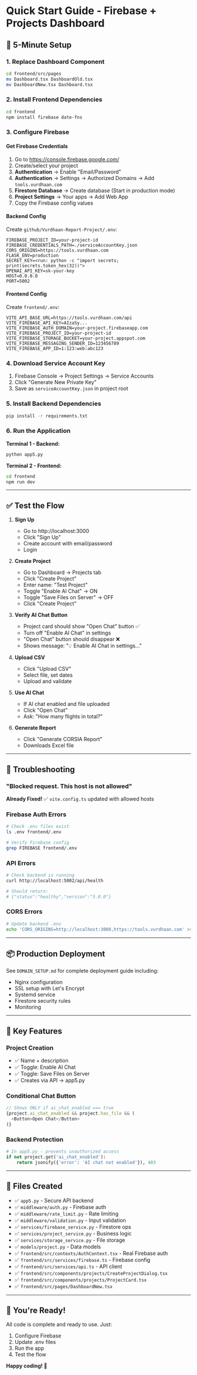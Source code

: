 # Quick Start Guide - Firebase + Projects Dashboard

## 🚀 5-Minute Setup

### 1. Replace Dashboard Component
```bash
cd frontend/src/pages
mv Dashboard.tsx DashboardOld.tsx
mv DashboardNew.tsx Dashboard.tsx
```

### 2. Install Frontend Dependencies
```bash
cd frontend
npm install firebase date-fns
```

### 3. Configure Firebase

#### Get Firebase Credentials
1. Go to https://console.firebase.google.com/
2. Create/select your project
3. **Authentication** → Enable "Email/Password"
4. **Authentication** → Settings → Authorized Domains → Add `tools.vurdhaan.com`
5. **Firestore Database** → Create database (Start in production mode)
6. **Project Settings** → Your apps → Add Web App
7. Copy the Firebase config values

#### Backend Config
Create `github/Vurdhaan-Report-Project/.env`:
```env
FIREBASE_PROJECT_ID=your-project-id
FIREBASE_CREDENTIALS_PATH=./serviceAccountKey.json
CORS_ORIGINS=https://tools.vurdhaan.com
FLASK_ENV=production
SECRET_KEY=<run: python -c "import secrets; print(secrets.token_hex(32))">
OPENAI_API_KEY=sk-your-key
HOST=0.0.0.0
PORT=5002
```

#### Frontend Config
Create `frontend/.env`:
```env
VITE_API_BASE_URL=https://tools.vurdhaan.com/api
VITE_FIREBASE_API_KEY=AIzaSy...
VITE_FIREBASE_AUTH_DOMAIN=your-project.firebaseapp.com
VITE_FIREBASE_PROJECT_ID=your-project-id
VITE_FIREBASE_STORAGE_BUCKET=your-project.appspot.com
VITE_FIREBASE_MESSAGING_SENDER_ID=123456789
VITE_FIREBASE_APP_ID=1:123:web:abc123
```

### 4. Download Service Account Key
1. Firebase Console → Project Settings → Service Accounts
2. Click "Generate New Private Key"
3. Save as `serviceAccountKey.json` in project root

### 5. Install Backend Dependencies
```bash
pip install -r requirements.txt
```

### 6. Run the Application

**Terminal 1 - Backend:**
```bash
python app5.py
```

**Terminal 2 - Frontend:**
```bash
cd frontend
npm run dev
```

---

## ✅ Test the Flow

1. **Sign Up**
   - Go to http://localhost:3000
   - Click "Sign Up"
   - Create account with email/password
   - Login

2. **Create Project**
   - Go to Dashboard → Projects tab
   - Click "Create Project"
   - Enter name: "Test Project"
   - Toggle "Enable AI Chat" → ON
   - Toggle "Save Files on Server" → OFF
   - Click "Create Project"

3. **Verify AI Chat Button**
   - Project card should show "Open Chat" button ✅
   - Turn off "Enable AI Chat" in settings
   - "Open Chat" button should disappear ❌
   - Shows message: "💡 Enable AI Chat in settings..."

4. **Upload CSV**
   - Click "Upload CSV"
   - Select file, set dates
   - Upload and validate

5. **Use AI Chat**
   - If AI chat enabled and file uploaded
   - Click "Open Chat"
   - Ask: "How many flights in total?"

6. **Generate Report**
   - Click "Generate CORSIA Report"
   - Downloads Excel file

---

## 🔧 Troubleshooting

### "Blocked request. This host is not allowed"
**Already Fixed!** ✅ `vite.config.ts` updated with allowed hosts

### Firebase Auth Errors
```bash
# Check .env files exist
ls .env frontend/.env

# Verify Firebase config
grep FIREBASE frontend/.env
```

### API Errors
```bash
# Check backend is running
curl http://localhost:5002/api/health

# Should return:
# {"status":"healthy","version":"5.0.0"}
```

### CORS Errors
```bash
# Update backend .env
echo 'CORS_ORIGINS=http://localhost:3000,https://tools.vurdhaan.com' >> .env
```

---

## 📦 Production Deployment

See `DOMAIN_SETUP.md` for complete deployment guide including:
- Nginx configuration
- SSL setup with Let's Encrypt
- Systemd service
- Firestore security rules
- Monitoring

---

## 🎯 Key Features

### Project Creation
- ✅ Name + description
- ✅ Toggle: Enable AI Chat
- ✅ Toggle: Save Files on Server
- ✅ Creates via API → app5.py

### Conditional Chat Button
```typescript
// Shows ONLY if ai_chat_enabled === true
{project.ai_chat_enabled && project.has_file && (
  <Button>Open Chat</Button>
)}
```

### Backend Protection
```python
# In app5.py - prevents unauthorized access
if not project.get('ai_chat_enabled'):
    return jsonify({'error': 'AI chat not enabled'}), 403
```

---

## 📄 Files Created

- ✅ `app5.py` - Secure API backend
- ✅ `middleware/auth.py` - Firebase auth
- ✅ `middleware/rate_limit.py` - Rate limiting
- ✅ `middleware/validation.py` - Input validation
- ✅ `services/firebase_service.py` - Firestore ops
- ✅ `services/project_service.py` - Business logic
- ✅ `services/storage_service.py` - File storage
- ✅ `models/project.py` - Data models
- ✅ `frontend/src/contexts/AuthContext.tsx` - Real Firebase auth
- ✅ `frontend/src/services/firebase.ts` - Firebase config
- ✅ `frontend/src/services/api.ts` - API client
- ✅ `frontend/src/components/projects/CreateProjectDialog.tsx`
- ✅ `frontend/src/components/projects/ProjectCard.tsx`
- ✅ `frontend/src/pages/DashboardNew.tsx`

---

## 🎉 You're Ready!

All code is complete and ready to use. Just:
1. Configure Firebase
2. Update .env files
3. Run the app
4. Test the flow

**Happy coding! 🚀**
